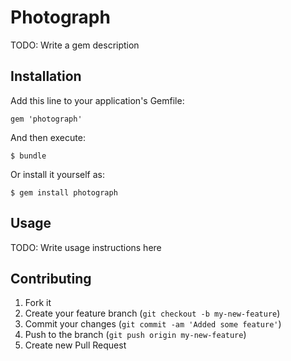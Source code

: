 # Photograph

TODO: Write a gem description

## Installation

Add this line to your application's Gemfile:

    gem 'photograph'

And then execute:

    $ bundle

Or install it yourself as:

    $ gem install photograph

## Usage

TODO: Write usage instructions here

## Contributing

1. Fork it
2. Create your feature branch (`git checkout -b my-new-feature`)
3. Commit your changes (`git commit -am 'Added some feature'`)
4. Push to the branch (`git push origin my-new-feature`)
5. Create new Pull Request
